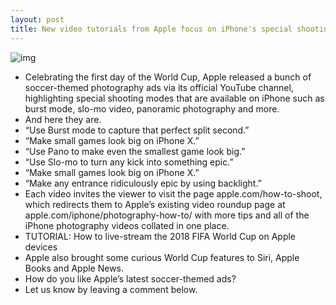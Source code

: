 ```yaml
---
layout: post
title: New video tutorials from Apple focus on iPhone's special shooting modes
---
```

![img](http://media.idownloadblog.com/wp-content/uploads/2018/06/Apple-iPhone-photography-ad-World-Cup.jpg)
* Celebrating the first day of the World Cup, Apple released a bunch of soccer-themed photography ads via its official YouTube channel, highlighting special shooting modes that are available on iPhone such as burst mode, slo-mo video, panoramic photography and more.
* And here they are.
* “Use Burst mode to capture that perfect split second.”
* “Make small games look big on iPhone X.”
* “Use Pano to make even the smallest game look big.”
* “Use Slo-mo to turn any kick into something epic.”
* “Make small games look big on iPhone X.”
* “Make any entrance ridiculously epic by using backlight.”
* Each video invites the viewer to visit the page apple.com/how-to-shoot, which redirects them to Apple’s existing video roundup page at apple.com/iphone/photography-how-to/ with more tips and all of the iPhone photography videos collated in one place.
* TUTORIAL: How to live-stream the 2018 FIFA World Cup on Apple devices
* Apple also brought some curious World Cup features to Siri, Apple Books and Apple News.
* How do you like Apple’s latest soccer-themed ads?
* Let us know by leaving a comment below.

